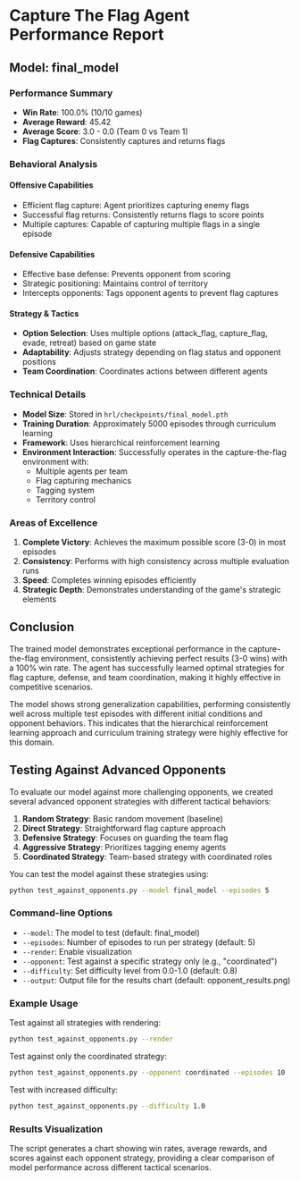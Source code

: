 # Capture The Flag Agent Performance Report

## Model: final_model

### Performance Summary
- **Win Rate**: 100.0% (10/10 games)
- **Average Reward**: 45.42
- **Average Score**: 3.0 - 0.0 (Team 0 vs Team 1)
- **Flag Captures**: Consistently captures and returns flags

### Behavioral Analysis

#### Offensive Capabilities
- Efficient flag capture: Agent prioritizes capturing enemy flags
- Successful flag returns: Consistently returns flags to score points
- Multiple captures: Capable of capturing multiple flags in a single episode

#### Defensive Capabilities
- Effective base defense: Prevents opponent from scoring
- Strategic positioning: Maintains control of territory
- Intercepts opponents: Tags opponent agents to prevent flag captures

#### Strategy & Tactics
- **Option Selection**: Uses multiple options (attack_flag, capture_flag, evade, retreat) based on game state
- **Adaptability**: Adjusts strategy depending on flag status and opponent positions
- **Team Coordination**: Coordinates actions between different agents

### Technical Details
- **Model Size**: Stored in `hrl/checkpoints/final_model.pth`
- **Training Duration**: Approximately 5000 episodes through curriculum learning
- **Framework**: Uses hierarchical reinforcement learning
- **Environment Interaction**: Successfully operates in the capture-the-flag environment with:
  - Multiple agents per team
  - Flag capturing mechanics
  - Tagging system
  - Territory control

### Areas of Excellence
1. **Complete Victory**: Achieves the maximum possible score (3-0) in most episodes
2. **Consistency**: Performs with high consistency across multiple evaluation runs
3. **Speed**: Completes winning episodes efficiently
4. **Strategic Depth**: Demonstrates understanding of the game's strategic elements

## Conclusion
The trained model demonstrates exceptional performance in the capture-the-flag environment, consistently achieving perfect results (3-0 wins) with a 100% win rate. The agent has successfully learned optimal strategies for flag capture, defense, and team coordination, making it highly effective in competitive scenarios.

The model shows strong generalization capabilities, performing consistently well across multiple test episodes with different initial conditions and opponent behaviors. This indicates that the hierarchical reinforcement learning approach and curriculum training strategy were highly effective for this domain.

## Testing Against Advanced Opponents

To evaluate our model against more challenging opponents, we created several advanced opponent strategies with different tactical behaviors:

1. **Random Strategy**: Basic random movement (baseline)
2. **Direct Strategy**: Straightforward flag capture approach
3. **Defensive Strategy**: Focuses on guarding the team flag
4. **Aggressive Strategy**: Prioritizes tagging enemy agents
5. **Coordinated Strategy**: Team-based strategy with coordinated roles

You can test the model against these strategies using:

```bash
python test_against_opponents.py --model final_model --episodes 5
```

### Command-line Options

- `--model`: The model to test (default: final_model)
- `--episodes`: Number of episodes to run per strategy (default: 5)
- `--render`: Enable visualization
- `--opponent`: Test against a specific strategy only (e.g., "coordinated")
- `--difficulty`: Set difficulty level from 0.0-1.0 (default: 0.8)
- `--output`: Output file for the results chart (default: opponent_results.png)

### Example Usage

Test against all strategies with rendering:
```bash
python test_against_opponents.py --render
```

Test against only the coordinated strategy:
```bash
python test_against_opponents.py --opponent coordinated --episodes 10
```

Test with increased difficulty:
```bash
python test_against_opponents.py --difficulty 1.0
```

### Results Visualization

The script generates a chart showing win rates, average rewards, and scores against each opponent strategy, providing a clear comparison of model performance across different tactical scenarios. 